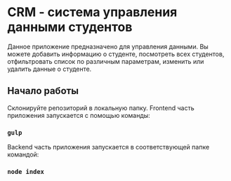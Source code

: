 # CRM - система управления данными студентов

Данное приложение предназначено для управления данными. Вы можете добавить информацию о студенте, посмотреть всех студентов, отфильтровать список по различным параметрам, изменить или удалить данные о студенте.

## Начало работы

Склонируйте репозиторий в локальную папку. Frontend часть приложения запускается с помощью команды:

### `gulp`

Backend часть приложения запускается в соответствующей папке командой:

### `node index`
